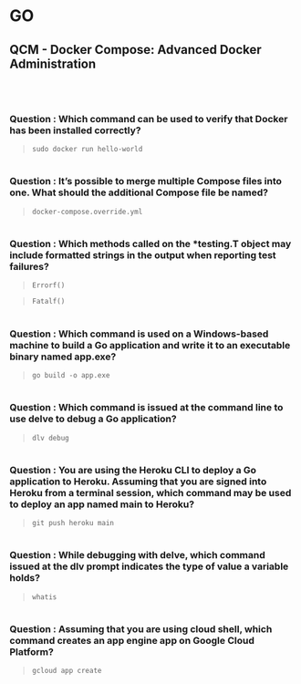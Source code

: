 # GO 

## QCM - Docker Compose: Advanced Docker Administration
<br>
<br>


### **Question** : Which command can be used to verify that Docker has been installed correctly?

> `sudo docker run hello-world`


#
### **Question** : It’s possible to merge multiple Compose files into one. What should the additional Compose file be named?

> `docker-compose.override.yml`


#
### **Question** : Which methods called on the *testing.T object may include formatted strings in the output when reporting test failures?

> `Errorf()`

> `Fatalf()`


#
### **Question** : Which command is used on a Windows-based machine to build a Go application and write it to an executable binary named app.exe?

> `go build -o app.exe`


#
### **Question** : Which command is issued at the command line to use delve to debug a Go application?

> `dlv debug`


#
### **Question** : You are using the Heroku CLI to deploy a Go application to Heroku. Assuming that you are signed into Heroku from a terminal session, which command may be used to deploy an app named main to Heroku?

> `git push heroku main`


#
### **Question** : While debugging with delve, which command issued at the dlv prompt indicates the type of value a variable holds?

> `whatis`


#
### **Question** : Assuming that you are using cloud shell, which command creates an app engine app on Google Cloud Platform?

> `gcloud app create`